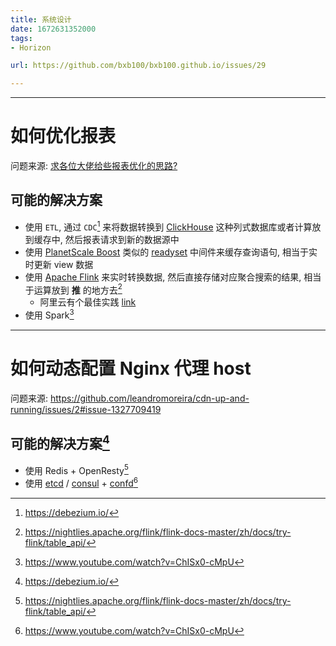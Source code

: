 ```yaml
---
title: 系统设计
date: 1672631352000
tags:
- Horizon

url: https://github.com/bxb100/bxb100.github.io/issues/29

---
```



---

<a id="issuecomment-1368635257"></a>
# 如何优化报表

问题来源: [求各位大佬给些报表优化的思路?](https://www.v2ex.com/t/906010)

## 可能的解决方案

* 使用 `ETL`, 通过 `CDC`[^1] 来将数据转换到 [ClickHouse](https://clickhouse.com/) 这种列式数据库或者计算放到缓存中, 然后报表请求到新的数据源中
* 使用 [PlanetScale Boost](https://planetscale.com/blog/how-planetscale-boost-serves-your-sql-queries-instantly) 类似的 [readyset](https://github.com/readysettech/readyse) 中间件来缓存查询语句, 相当于实时更新 view 数据
* 使用 [Apache Flink](https://github.com/apache/flink) 来实时转换数据, 然后直接存储对应聚合搜索的结果, 相当于运算放到 **推** 的地方去[^2] 
  * 阿里云有个最佳实践 [link](https://help.aliyun.com/document_detail/446799.html)
* 使用 Spark[^3]

[^1]: https://debezium.io/
[^2]: https://nightlies.apache.org/flink/flink-docs-master/zh/docs/try-flink/table_api/
[^3]: https://www.youtube.com/watch?v=ChISx0-cMpU

---

<a id="issuecomment-1368955932"></a>
# 如何动态配置 Nginx 代理 host

问题来源: https://github.com/leandromoreira/cdn-up-and-running/issues/2#issue-1327709419

## 可能的解决方案[^1]

* 使用 Redis + OpenResty[^2]
* 使用 [etcd](https://etcd.io/) / [consul](https://www.consul.io/) + [confd](https://github.com/kelseyhightower/confd)[^3]

[^1]: https://groups.google.com/g/openresty/c/claxKss8zc0
[^2]: https://juejin.cn/post/6962576607928123428
[^3]: https://www.digitalocean.com/community/tutorials/how-to-use-confd-and-etcd-to-dynamically-reconfigure-services-in-coreos#creating-the-nginx-container